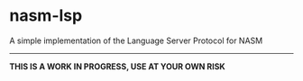 # nasm-lsp
A simple implementation of the Language Server Protocol for NASM

----
**THIS IS A WORK IN PROGRESS, USE AT YOUR OWN RISK**
